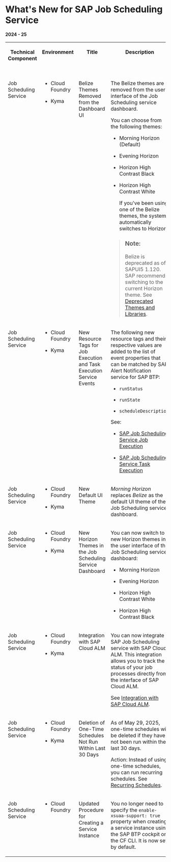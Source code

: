 <!-- loio35dd2f8d1060419f896169b928dc590f -->

# What's New for SAP Job Scheduling Service 





**2024 - 25**


<table>
<tr>
<th valign="top">

Technical Component

</th>
<th valign="top">

Environment

</th>
<th valign="top">

Title

</th>
<th valign="top">

Description

</th>
<th valign="top">

Action

</th>
<th valign="top">

Lifecycle

</th>
<th valign="top">

Type

</th>
<th valign="top">

Line of Business

</th>
<th valign="top">

Modular Business Process

</th>
<th valign="top">

Product

</th>
<th valign="top">

Latest Revision

</th>
<th valign="top">

Available as of

</th>
</tr>
<tr>
<td valign="top">

Job Scheduling Service

</td>
<td valign="top">

-   Cloud Foundry

-   Kyma



</td>
<td valign="top">

Belize Themes Removed from the Dashboard UI

</td>
<td valign="top">

The Belize themes are removed from the user interface of the Job Scheduling service dashboard.

You can choose from the following themes:

-   Morning Horizon \(Default\)

-   Evening Horizon

-   Horizon High Contrast Black

-   Horizon High Contrast White

    If you've been using one of the Belize themes, the system automatically switches to Horizon.


> ### Note:  
> Belize is deprecated as of SAPUI5 1.120. SAP recommends switching to the current Horizon theme. See [Deprecated Themes and Libraries](https://sapui5.hana.ondemand.com/#/topic/a87ca843bcee469f82a9072927a7dcdb).



</td>
<td valign="top">

Info only

</td>
<td valign="top">

General Availability

</td>
<td valign="top">

Changed

</td>
<td valign="top">

Technology

</td>
<td valign="top">

Not applicable

</td>
<td valign="top">

 

</td>
<td valign="top">

2025-08-18

</td>
<td valign="top">

2025-08-21

</td>
</tr>
<tr>
<td valign="top">

Job Scheduling Service

</td>
<td valign="top">

-   Cloud Foundry

-   Kyma



</td>
<td valign="top">

New Resource Tags for Job Execution and Task Execution Service Events

</td>
<td valign="top">

The following new resource tags and their respective values are added to the list of event properties that can be matched by SAP Alert Notification service for SAP BTP:

-   `runStatus`

-   `runState`

-   `scheduleDescription`


See:

-   [SAP Job Scheduling Service Job Execution](https://help.sap.com/docs/alert-notification/sap-alert-notification-for-sap-btp/jobscheduler-job-execution)

-   [SAP Job Scheduling Service Task Execution](https://help.sap.com/docs/alert-notification/sap-alert-notification-for-sap-btp/jobscheduler-task-execution)




</td>
<td valign="top">

Info only

</td>
<td valign="top">

General Availability

</td>
<td valign="top">

Changed

</td>
<td valign="top">

Technology

</td>
<td valign="top">

Not applicable

</td>
<td valign="top">

 

</td>
<td valign="top">

2025-07-24

</td>
<td valign="top">

2025-07-24

</td>
</tr>
<tr>
<td valign="top">

Job Scheduling Service

</td>
<td valign="top">

-   Cloud Foundry

-   Kyma



</td>
<td valign="top">

New Default UI Theme

</td>
<td valign="top">

*Morning Horizon* replaces *Belize* as the default UI theme of the Job Scheduling service dashboard.

</td>
<td valign="top">

Info only

</td>
<td valign="top">

General Availability

</td>
<td valign="top">

Changed

</td>
<td valign="top">

Technology

</td>
<td valign="top">

Not applicable

</td>
<td valign="top">

 

</td>
<td valign="top">

2025-06-09

</td>
<td valign="top">

2025-06-12

</td>
</tr>
<tr>
<td valign="top">

Job Scheduling Service

</td>
<td valign="top">

-   Cloud Foundry

-   Kyma



</td>
<td valign="top">

New Horizon Themes in the Job Scheduling Service Dashboard

</td>
<td valign="top">

You can now switch to new Horizon themes in the user interface of the Job Scheduling service dashboard:

-   Morning Horizon

-   Evening Horizon

-   Horizon High Contrast White

-   Horizon High Contrast Black




</td>
<td valign="top">

Info only

</td>
<td valign="top">

General Availability

</td>
<td valign="top">

Changed

</td>
<td valign="top">

Technology

</td>
<td valign="top">

Not applicable

</td>
<td valign="top">

 

</td>
<td valign="top">

2025-05-29

</td>
<td valign="top">

2025-05-29

</td>
</tr>
<tr>
<td valign="top">

Job Scheduling Service

</td>
<td valign="top">

-   Cloud Foundry

-   Kyma



</td>
<td valign="top">

Integration with SAP Cloud ALM

</td>
<td valign="top">

You can now integrate SAP Job Scheduling service with SAP Cloud ALM. This integration allows you to track the status of your job processes directly from the interface of SAP Cloud ALM.

See [Integration with SAP Cloud ALM](https://help.sap.com/docs/job-scheduling/sap-job-scheduling-service/integration-with-sap-cloud-alm).

</td>
<td valign="top">

Info only

</td>
<td valign="top">

General Availability

</td>
<td valign="top">

New

</td>
<td valign="top">

Technology

</td>
<td valign="top">

Not applicable

</td>
<td valign="top">

 

</td>
<td valign="top">

2025-05-29

</td>
<td valign="top">

2025-05-29

</td>
</tr>
<tr>
<td valign="top">

Job Scheduling Service

</td>
<td valign="top">

-   Cloud Foundry

-   Kyma



</td>
<td valign="top">

Deletion of One-Time Schedules Not Run Within Last 30 Days

</td>
<td valign="top">

As of May 29, 2025, one-time schedules will be deleted if they have not been run within the last 30 days.

Action: Instead of using one-time schedules, you can run recurring schedules. See [Recurring Schedules](https://help.sap.com/docs/job-scheduling/sap-job-scheduling-service/schedule-types?version=Cloud#recurring-schedules).

</td>
<td valign="top">

Recommended

</td>
<td valign="top">

General Availability

</td>
<td valign="top">

Changed

</td>
<td valign="top">

Technology

</td>
<td valign="top">

Not applicable

</td>
<td valign="top">

 

</td>
<td valign="top">

2025-05-15

</td>
<td valign="top">

2025-05-29

</td>
</tr>
<tr>
<td valign="top">

Job Scheduling Service

</td>
<td valign="top">

-   Cloud Foundry



</td>
<td valign="top">

Updated Procedure for Creating a Service Instance

</td>
<td valign="top">

You no longer need to specify the `enable-xsuaa-support: true` property when creating a service instance using the SAP BTP cockpit or the CF CLI. It is now set by default.

</td>
<td valign="top">

Info only

</td>
<td valign="top">

General Availability

</td>
<td valign="top">

Changed

</td>
<td valign="top">

Technology

</td>
<td valign="top">

Not applicable

</td>
<td valign="top">

 

</td>
<td valign="top">

2024-11-14

</td>
<td valign="top">

2024-11-14

</td>
</tr>
</table>

